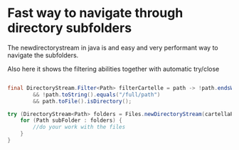 # Fast way to navigate through directory subfolders #

The newdirectorystream in java is and easy and very performant way to navigate the subfolders.

Also here it shows the filtering abilities together with automatic try/close

```java

final DirectoryStream.Filter<Path> filterCartelle = path -> !path.endsWith(".DS_Store")
        && !path.toString().equals("/full/path")
        && path.toFile().isDirectory();

try (DirectoryStream<Path> folders = Files.newDirectoryStream(cartellaProduttore, filterCartelle)) {
    for (Path subFolder : folders) {
        //do your work with the files
    }
}
```